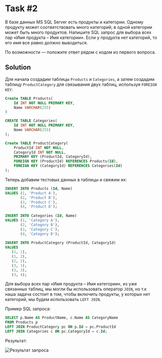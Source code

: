 ﻿# Task #2

В базе данных MS SQL Server есть продукты и категории. Одному продукту может соответствовать много категорий, в одной категории может быть много продуктов. Напишите SQL запрос для выбора всех пар «Имя продукта – Имя категории». Если у продукта нет категорий, то его имя все равно должно выводиться.

По возможности — положите ответ рядом с кодом из первого вопроса.

## Solution

Для начала создадим таблицы `Products` и `Categories`, 
а затем создадим таблицу `ProductCategory` для связывания двух таблиц, используя `FOREIGN KEY`:

```sql
Create TABLE Products(
    Id INT NOT NULL PRIMARY KEY,
    Name VARCHAR(255)
)

CREATE TABLE Categories(
    Id INT NOT NULL PRIMARY KEY,
    Name VARCHAR(255)
);

Create TABLE ProductCategory(
    ProductId INT NOT NULL,
    CategoryId INT NOT NULL,
    PRIMARY KEY (ProductId, CategoryId),
    FOREIGN KEY (ProductId) REFERENCES Products(Id),
    FOREIGN KEY (CategoryId) REFERENCES Categories(Id)
);
```

Теперь добавим тестовых данных в таблицы и свяжем их:

```sql
INSERT INTO Products (Id, Name) 
VALUES (1, 'Product A'),
       (2, 'Product B'),
       (3, 'Product C'),
       (4, 'Product D');
       
INSERT INTO Categories (Id, Name)
VALUES (1, 'Category A'),
       (2, 'Category B'),
       (3, 'Category C'),
       (4, 'Category D');
       
INSERT INTO ProductCategory (ProductId, CategoryId)
VALUES
   (1, 1),
   (1, 2),
   (2, 2),
   (3, 1),
   (3, 3),
   (3, 4);
```

Для выбора всех пар «Имя продукта – Имя категории», из уже связанных таблиц, мы могли бы использовать оператор `JOIN`,
но т.к наша задача состоит в том, чтобы включить продукты, у которых нет категорий, мы будем использовать `LEFT JOIN`.

Пример SQL запроса:

```sql 
SELECT p.Name AS ProductName, c.Name AS CategoryName
FROM Products p
LEFT JOIN ProductCategory pc ON p.Id = pc.ProductId
LEFT JOIN Categories c ON pc.CategoryId = c.Id;
```

Результат: 

![Результат запроса](https://cdn.discordapp.com/attachments/1041375335150788639/1086888810132021379/image.png)